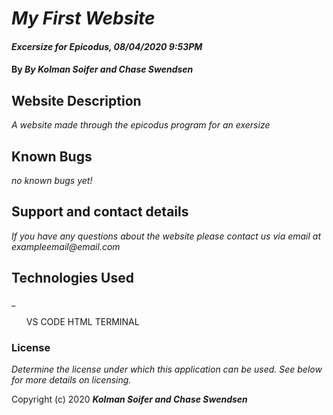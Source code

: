 # _My First Website_

#### _Excersize for Epicodus, 08/04/2020 9:53PM_

#### By _**By Kolman Soifer and Chase Swendsen**_

## Website Description

_A website made through the epicodus program for an exersize_


## Known Bugs

_no known bugs yet!_

## Support and contact details

_If you have any questions about the website please contact us via email at exampleemail@email.com_

## Technologies Used

_
  <ul> 
    VS CODE
    HTML
    TERMINAL
  </ul>

### License

*Determine the license under which this application can be used.  See below for more details on licensing.*

Copyright (c) 2020 **_Kolman Soifer and Chase Swendsen_**